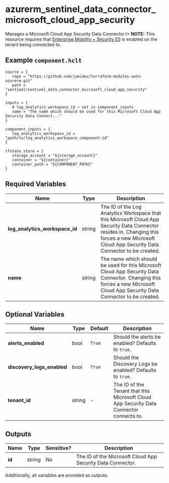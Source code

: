 # azurerm_sentinel_data_connector_microsoft_cloud_app_security

Manages a Microsoft Cloud App Security Data Connector.!> **NOTE:** This resource requires that [Enterprise Mobility + Security E5](https://www.microsoft.com/en-us/microsoft-365/enterprise-mobility-security) is enabled on the tenant being connected to.

## Example `component.hclt`

```hcl
source = {
   repo = "https://github.com/jumidev/terraform-modules-auto-azurerm.git"   
   path = "sentinel/sentinel_data_connector_microsoft_cloud_app_security"   
}

inputs = {
   # log_analytics_workspace_id → set in component_inputs
   name = "The name which should be used for this Microsoft Cloud App Security Data Connect..."   
}

component_inputs = {
   log_analytics_workspace_id = "path/to/log_analytics_workspace_component:id"   
}

tfstate_store = {
   storage_account = "${storage_account}"   
   container = "${container}"   
   container_path = "${COMPONENT_PATH}"   
}

```

## Required Variables

| Name | Type |  Description |
| ---- | --------- |  ----------- |
| **log_analytics_workspace_id** | string |  The ID of the Log Analytics Workspace that this Microsoft Cloud App Security Data Connector resides in. Changing this forces a new Microsoft Cloud App Security Data Connector to be created. | 
| **name** | string |  The name which should be used for this Microsoft Cloud App Security Data Connector. Changing this forces a new Microsoft Cloud App Security Data Connector to be created. | 

## Optional Variables

| Name | Type |  Default  |  Description |
| ---- | --------- |  ----------- | ----------- |
| **alerts_enabled** | bool |  `True`  |  Should the alerts be enabled? Defaults to `true`. | 
| **discovery_logs_enabled** | bool |  `True`  |  Should the Discovery Logs be enabled? Defaults to `true`. | 
| **tenant_id** | string |  -  |  The ID of the Tenant that this Microsoft Cloud App Security Data Connector connects to. | 



## Outputs

| Name | Type | Sensitive? | Description |
| ---- | ---- | --------- | --------- |
| **id** | string | No  | The ID of the Microsoft Cloud App Security Data Connector. | 

Additionally, all variables are provided as outputs.
